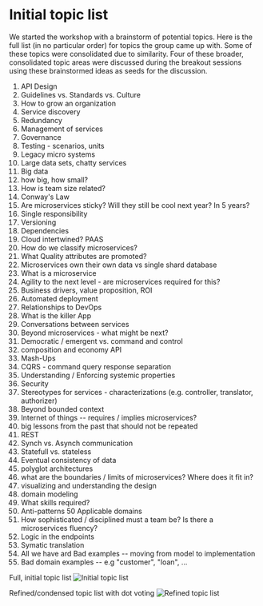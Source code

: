 # Initial topic list

We started the workshop with a brainstorm of potential topics.  Here is the full list (in no particular order) for topics the group came up with.  Some of these topics were consolidated due to similarity.  Four of these broader, consolidated topic areas were discussed during the breakout sessions using these brainstormed ideas as seeds for the discussion.

1. API Design
2. Guidelines vs. Standards vs. Culture
3. How to grow an organization
4. Service discovery
5. Redundancy
6. Management of services
7. Governance
8. Testing - scenarios, units
9. Legacy micro systems
10. Large data sets, chatty services
11. Big data
12. how big, how small?
13. How is team size related?
14. Conway's Law
15. Are microservices sticky? Will they still be cool next year?  In 5 years?
16. Single responsibility
17. Versioning
18. Dependencies
19. Cloud intertwined?  PAAS
20. How do we classify microservices?
21. What Quality attributes are promoted?
22. Microservices own their own data vs single shard database
23. What is a microservice
23. Agility to the next level - are microservices required for this?
24. Business drivers, value proposition, ROI
25. Automated deployment
26. Relationships to DevOps
27. What is the killer App
28. Conversations between services
29. Beyond microservices - what might be next?
30. Democratic / emergent vs. command and control
31. composition and economy API
32. Mash-Ups
33. CQRS - command query response separation
34. Understanding / Enforcing systemic properties
35. Security
36. Stereotypes for services - characterizations (e.g. controller, translator, authorizer)
37. Beyond bounded context
38. Internet of things -- requires / implies microservices?
39. big lessons from the past that should not be repeated
40. REST
41. Synch vs. Asynch communication
42. Statefull vs. stateless
43. Eventual consistency of data
44. polyglot architectures
45. what are the boundaries / limits of microservices?  Where does it fit in?
46. visualizing and understanding the design
47. domain modeling
48. What skills required?
49. Anti-patterns
50 Applicable domains
51. How sophisticated / disciplined must a team be?  Is there a microservices fluency?
52. Logic in the endpoints
53. Symatic translation
54. All we have ard Bad examples -- moving from model to implementation
55. Bad domain examples -- e.g "customer", "loan", ...

Full, initial topic list
![Initial topic list](/outcomes/images/topic-list.jpg)

Refined/condensed topic list with dot voting
![Refined topic list](/outcomes/images/refined-topic-list.jpg)
